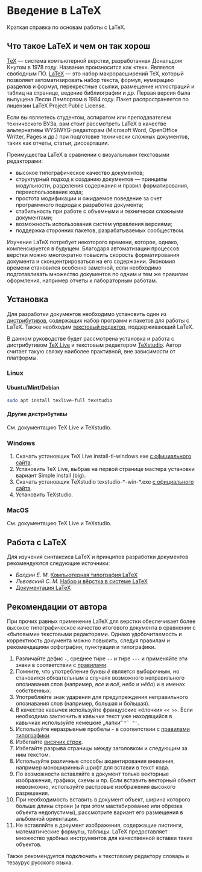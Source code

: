 # Введение в LaTeX

Краткая справка по основам работы с LaTeX.

## Что такое LaTeX и чем он так хорош

[TeX](https://tug.org/) — система компьютерной верстки, разработанная Дональдом Кнутом в 1978 году. Название произносится как «тех». Является свободным ПО. [LaTeX](https://www.latex-project.org/) — это набор макрорасширений TeX, который позволяет автоматизировать набор текста, формул, нумерацию разделов и формул, перекрестные ссылки, размещение иллюстраций и таблиц на странице, ведение библиографии и др. Первая версия была выпущена Лесли Лэмпортом в 1984 году. Пакет распространяется по лицензии LaTeX Project Public License.

Если вы являетесь студентом, аспиратом или преподавателем технического ВУЗа, вам стоит рассмотреть LaTeX в качестве альтернативы WYSIWYG-редакторам (Microsoft Word, OpenOffice Writter, Pages и др.) при подготовке технически сложных документов, таких как отчеты, статьи, диссертации.

Преимущества LaTeX в сравнении с визуальными текстовыми редакторами:
* высокое типографическое качество документов;
* структурный подход к созданию документов — принципы модульности, разделения содержания и правил форматирования, переиспользование кода;
* простота модификации и ожидаемое поведение за счет программного подхода к разработке документа;
* стабильность при работе с объемными и технически сложными документами;
* возможность использования систем управления версиями;
* поддержка сторонних пакетов, разрабатываемых сообществом.

Изучение LaTeX потребует некоторого времени, которое, однако, компенсируется в будущем. Благодаря автоматизации процессов верстки можно многократно повысить скорость форматирования документа и сконцентрироваться на его содержании. Экономия времени становится особенно заметной, если необходимо подготавливать множество документов по одним и тем же правилам оформления, например отчеты к лабораторным работам.

## Установка

Для разработки документов необходимо установить один из [дистрибутивов](https://ru.wikibooks.org/wiki/LaTeX/%D0%A3%D1%81%D1%82%D0%B0%D0%BD%D0%BE%D0%B2%D0%BA%D0%B0_LaTeX#%D0%94%D0%B8%D1%81%D1%82%D1%80%D0%B8%D0%B1%D1%83%D1%82%D0%B8%D0%B2%D1%8B), содержащих набор программ и пакетов для работы с LaTeX. Также необходим [текстовый редактор](https://ru.wikibooks.org/wiki/LaTeX/%D0%A3%D1%81%D1%82%D0%B0%D0%BD%D0%BE%D0%B2%D0%BA%D0%B0_LaTeX#%D0%A0%D0%B5%D0%B4%D0%B0%D0%BA%D1%82%D0%BE%D1%80%D1%8B), поддерживающий LaTeX.

В данном руководстве будет рассмотрена установка и работа с дистрибутивом [TeX Live](https://www.tug.org/texlive/) и текстовым редактором [TeXstudio](https://www.texstudio.org/). Автор считает такую связку наиболее практивной, вне зависимости от платформы.

### Linux

#### Ubuntu/Mint/Debian

```bash
sudo apt install texlive-full texstudio
```

#### Другие дистрибутивы

См. документацию TeX Live и TeXstudio.

### Windows

1. Скачать установщик TeX Live install-tl-windows.exe [с официального сайта](https://www.tug.org/texlive/acquire-netinstall.html).
2. Установить TeX Live, выбрав на первой странице мастера установки вариант Simple install (big).
3. Скачать установщик TeXstudio texstudio-\*-win-\*.exe [с официального сайта](https://www.texstudio.org/).
4. Установить TeXstudio.

### MacOS

См. документацию TeX Live и TeXstudio.

## Работа с LaTeX

Для изучения синтаксиса LaTeX и принципов разработки документов рекомендуются следующие источники:
* *Балдин Е. М.* [Компьютерная типография LaTeX](https://www.inp.nsk.su/~baldin/LaTeX/ctex.pdf)
* *Львовский С. М.* [Набор и вёрстка в системе LaTeX](https://www.mccme.ru/free-books/llang/newllang.pdf)
* [Документация LaTeX](https://www.latex-project.org/help/documentation/)

## Рекомендации от автора

При прочих равных применение LaTeX для верстки обеспечивает более высокое типографическое качество итогового документа в сравнении с «бытовыми» текстовыми редакторами. Однако удобочитаемость и корректность документа можно повысить, следуя правилам и рекомендациям орфографии, пунктуации и типографики.

1. Различайте дефис `-`, среднее тире `--` и тире `---` и применяйте эти знаки в соответствии с [правилами](https://ru.wikipedia.org/wiki/%D0%A2%D0%B8%D1%80%D0%B5#%D0%98%D1%81%D0%BF%D0%BE%D0%BB%D1%8C%D0%B7%D0%BE%D0%B2%D0%B0%D0%BD%D0%B8%D0%B5_%D0%B2_%D1%80%D1%83%D1%81%D1%81%D0%BA%D0%BE%D0%BC_%D1%8F%D0%B7%D1%8B%D0%BA%D0%B5).
2. Помните, что употребление буквы *ё* является выборочным, но становится обязательным в случаях возможного неправильного опознавания слов (например, *все* и *всё*, *небо* и *нёбо*) и в именах собственных.
3. Употребляйте знак ударения для предупреждения неправильного опознавания слов (например, большая и бо́льшая).
4. В качестве кавычек используйте французские «ёлочки» `<< >>`. Если необходимо заключить в кавычки текст уже находящийся в кавычках используйте немецкие „лапки“ ```"` "'```.
5. Используйте неразрывные пробелы `~` в соответствии с [правилами типографики](https://ru.wikipedia.org/wiki/%D0%9D%D0%B5%D1%80%D0%B0%D0%B7%D1%80%D1%8B%D0%B2%D0%BD%D1%8B%D0%B9_%D0%BF%D1%80%D0%BE%D0%B1%D0%B5%D0%BB#%D0%9F%D1%80%D0%B0%D0%B2%D0%B8%D0%BB%D0%B0_%D0%BF%D1%80%D0%B8%D0%BC%D0%B5%D0%BD%D0%B5%D0%BD%D0%B8%D1%8F_%D0%B2_%D0%BD%D0%B0%D0%B1%D0%BE%D1%80%D0%B5).
6. Избегайте [висячих строк](https://ru.wikipedia.org/wiki/%D0%92%D0%B8%D1%81%D1%8F%D1%87%D0%B0%D1%8F_%D1%81%D1%82%D1%80%D0%BE%D0%BA%D0%B0).
7. Избегайте разрыва страницы между заголовком и следующим за ним текстом.
8. Используйте различные способы акцентирования внимания, например моноширинный шрифт для вставки в текст кода.
9. По возможности вставляйте в документ только векторные изображения, графики, схемы и пр. Если вставить векторный объект невозможно, используйте растровые изображения высокого разрешения.
10. При необходимость вставить в документ объект, ширина которого больше длины строки (и при этом мастабирование или обрезка объекта недопустимы), рассмотрите вариант его размещения в альбомной ориентации.
11. Не вставляйте в документ изображения, содержащие листинги, математические формулы, таблицы. LaTeX предоставляет множество удобных инструментов для качественной вставки таких объектов.

Также рекомендуется подключить к текстовому редактору словарь и тезаурус русского языка.